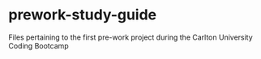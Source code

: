 # prework-study-guide
Files pertaining to the first pre-work project during the Carlton University Coding Bootcamp
